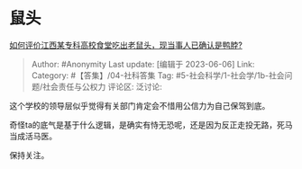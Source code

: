 # 鼠头
[如何评价江西某专科高校食堂吃出老鼠头，现当事人已确认是鸭脖?](https://www.zhihu.com/question/604670108/answer/3061171777)

> Author: #Anonymity
> Last update: [编辑于 2023-06-06]
> Link:
> Category: #【答集】/04-社科答集
> Tag: #5-社会科学/1-社会学/1b-社会问题/社会责任与公权力
> 评论区:
> 泛讨论:

这个学校的领导层似乎觉得有关部门肯定会不惜用公信力为自己保驾到底。

奇怪ta的底气是基于什么逻辑，是确实有恃无恐呢，还是因为反正走投无路，死马当成活马医。

保持关注。
